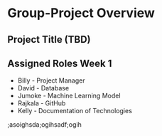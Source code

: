 # Group-Project Overview
## Project Title (TBD)

## Assigned Roles Week 1
* Billy - Project Manager
* David - Database
* Jumoke - Machine Learning Model
* Rajkala - GitHub
* Kelly - Documentation of Technologies

;asoighsda;ogihsadf;ogih